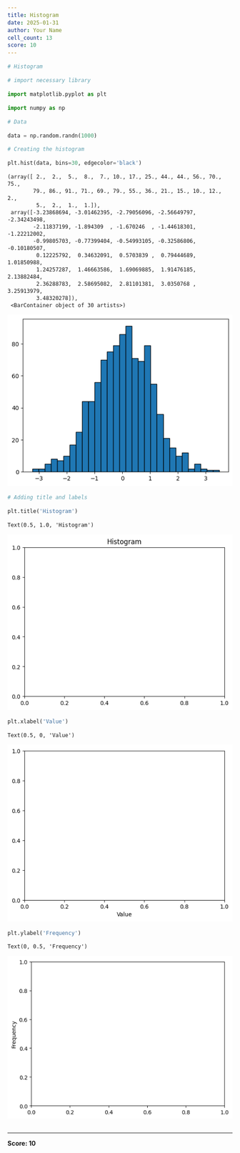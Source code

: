 ```yaml
---
title: Histogram
date: 2025-01-31
author: Your Name
cell_count: 13
score: 10
---
```


```python
# Histogram
```


```python
# import necessary library
```


```python
import matplotlib.pyplot as plt
```


```python
import numpy as np
```


```python
# Data
```


```python
data = np.random.randn(1000)
```


```python
# Creating the histogram
```


```python
plt.hist(data, bins=30, edgecolor='black')

```




    (array([ 2.,  2.,  5.,  8.,  7., 10., 17., 25., 44., 44., 56., 70., 75.,
            79., 86., 91., 71., 69., 79., 55., 36., 21., 15., 10., 12.,  2.,
             5.,  2.,  1.,  1.]),
     array([-3.23868694, -3.01462395, -2.79056096, -2.56649797, -2.34243498,
            -2.11837199, -1.894309  , -1.670246  , -1.44618301, -1.22212002,
            -0.99805703, -0.77399404, -0.54993105, -0.32586806, -0.10180507,
             0.12225792,  0.34632091,  0.5703839 ,  0.79444689,  1.01850988,
             1.24257287,  1.46663586,  1.69069885,  1.91476185,  2.13882484,
             2.36288783,  2.58695082,  2.81101381,  3.0350768 ,  3.25913979,
             3.48320278]),
     <BarContainer object of 30 artists>)




    
![png](histogram_files/histogram_7_1.png)
    



```python
# Adding title and labels
```


```python
plt.title('Histogram')
```




    Text(0.5, 1.0, 'Histogram')




    
![png](histogram_files/histogram_9_1.png)
    



```python
plt.xlabel('Value')
```




    Text(0.5, 0, 'Value')




    
![png](histogram_files/histogram_10_1.png)
    



```python
plt.ylabel('Frequency')
```




    Text(0, 0.5, 'Frequency')




    
![png](histogram_files/histogram_11_1.png)
    



```python

```


---
**Score: 10**
